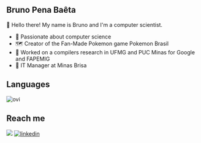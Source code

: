 ## Bruno Pena Baêta

👋 Hello there! My name is Bruno and I'm a computer scientist.

- 🔭 Passionate about computer science
- 🗺 Creator of the Fan-Made Pokemon game Pokemon Brasil
- 🔎 Worked on a compilers research in UFMG and PUC Minas for Google and FAPEMIG
- 💼 IT Manager at Minas Brisa

## Languages

<img src="https://github-readme-stats.vercel.app/api/top-langs?username=brunopb&show_icons=true&locale=en&layout=compact&theme=chartreuse-dark" alt="ovi" />

## Reach me

<a href = "mailto:brunopenabaeta@outlook.com"><img src="https://img.shields.io/badge/Microsoft_Outlook-0078D4?style=for-the-badge&logo=microsoft-outlook&logoColor=white" target="_blank"></a>
[![linkedin](https://img.shields.io/badge/linkedin-0A66C2?style=for-the-badge&logo=linkedin&logoColor=white)](https://www.linkedin.com/in/bruno-pena-baeta)

<!--
**BrunoPB/BrunoPB** is a ✨ _special_ ✨ repository because its `README.md` (this file) appears on your GitHub profile.

Here are some ideas to get you started:

- 🔭 I’m currently working on ...
- 🌱 I’m currently learning ...
- 👯 I’m looking to collaborate on ...
- 🤔 I’m looking for help with ...
- 💬 Ask me about ...
- 📫 How to reach me: ...
- 😄 Pronouns: ...
- ⚡ Fun fact: ...
-->
